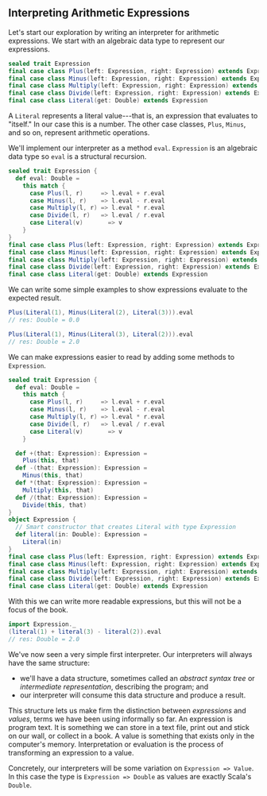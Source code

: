 ## Interpreting Arithmetic Expressions

Let's start our exploration by writing an interpreter for arithmetic expressions. We start with an algebraic data type to represent our expressions.

```scala
sealed trait Expression
final case class Plus(left: Expression, right: Expression) extends Expression
final case class Minus(left: Expression, right: Expression) extends Expression
final case class Multiply(left: Expression, right: Expression) extends Expression
final case class Divide(left: Expression, right: Expression) extends Expression
final case class Literal(get: Double) extends Expression
```

A `Literal` represents a literal value---that is, an expression that evaluates to "itself." In our case this is a number. The other case classes, `Plus`, `Minus`, and so on, represent arithmetic operations.

We'll implement our interpreter as a method `eval`. `Expression` is an algebraic data type so `eval` is a structural recursion.

```scala
sealed trait Expression {
  def eval: Double =
    this match {
      case Plus(l, r)     => l.eval + r.eval
      case Minus(l, r)    => l.eval - r.eval
      case Multiply(l, r) => l.eval * r.eval
      case Divide(l, r)   => l.eval / r.eval
      case Literal(v)       => v
    }
}
final case class Plus(left: Expression, right: Expression) extends Expression
final case class Minus(left: Expression, right: Expression) extends Expression
final case class Multiply(left: Expression, right: Expression) extends Expression
final case class Divide(left: Expression, right: Expression) extends Expression
final case class Literal(get: Double) extends Expression
```

We can write some simple examples to show expressions evaluate to the expected result.

```scala
Plus(Literal(1), Minus(Literal(2), Literal(3))).eval
// res: Double = 0.0

Plus(Literal(1), Minus(Literal(3), Literal(2))).eval
// res: Double = 2.0
```

We can make expressions easier to read by adding some methods to `Expression`.

```scala
sealed trait Expression {
  def eval: Double =
    this match {
      case Plus(l, r)     => l.eval + r.eval
      case Minus(l, r)    => l.eval - r.eval
      case Multiply(l, r) => l.eval * r.eval
      case Divide(l, r)   => l.eval / r.eval
      case Literal(v)       => v
    }

  def +(that: Expression): Expression =
    Plus(this, that)
  def -(that: Expression): Expression =
    Minus(this, that)
  def *(that: Expression): Expression =
    Multiply(this, that)
  def /(that: Expression): Expression =
    Divide(this, that)
}
object Expression {
  // Smart constructor that creates Literal with type Expression
  def literal(in: Double): Expression =
    Literal(in)
}
final case class Plus(left: Expression, right: Expression) extends Expression
final case class Minus(left: Expression, right: Expression) extends Expression
final case class Multiply(left: Expression, right: Expression) extends Expression
final case class Divide(left: Expression, right: Expression) extends Expression
final case class Literal(get: Double) extends Expression
```

With this we can write more readable expressions, but this will not be a focus of the book.

```scala
import Expression._
(literal(1) + literal(3) - literal(2)).eval
// res: Double = 2.0
```

We've now seen a very simple first interpreter. Our interpreters will always have the same structure:

- we'll have a data structure, sometimes called an *abstract syntax tree* or *intermediate representation*, describing the program; and
- our interpreter will consume this data structure and produce a result.

This structure lets us make firm the distinction between *expressions* and *values*, terms we have been using informally so far. An expression is program text. It is something we can store in a text file, print out and stick on our wall, or collect in a book. A value is something that exists only in the computer's memory. Interpretation or evaluation is the process of transforming an expression to a value.

Concretely, our interpreters will be some variation on `Expression => Value`. In this case the type is `Expression => Double` as values are exactly Scala's `Double`. 
